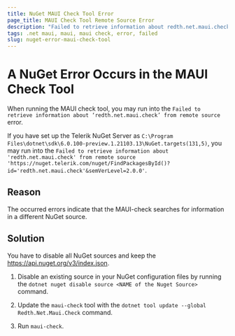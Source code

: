 ```yaml
---
title: NuGet MAUI Check Tool Error
page_title: MAUI Check Tool Remote Source Error
description: "Failed to retrieve information about redth.net.maui.check from a remote source when working with Telerik UI for .NET MAUI."
tags: .net maui, maui, maui check, error, failed
slug: nuget-error-maui-check-tool
---
```


# A NuGet Error Occurs in the MAUI Check Tool

When running the MAUI check tool, you may run into the `Failed to retrieve information about ‘redth.net.maui.check’ from remote source` error.

If you have set up the Telerik NuGet Server as `C:\Program Files\dotnet\sdk\6.0.100-preview.1.21103.13\NuGet.targets(131,5)`, you may run into the `Failed to retrieve information about 'redth.net.maui.check' from remote source 'https://nuget.telerik.com/nuget/FindPackagesById()?id='redth.net.maui.check'&semVerLevel=2.0.0'`.

## Reason

The occurred errors indicate that the MAUI-check searches for information in a different NuGet source.

## Solution

You have to disable all NuGet sources and keep the https://api.nuget.org/v3/index.json.

1. Disable an existing source in your NuGet configuration files by running the `dotnet nuget disable source <NAME of the Nuget Source>` command.

1. Update the `maui-check` tool with the `dotnet tool update --global Redth.Net.Maui.Check` command.

3. Run `maui-check`.
